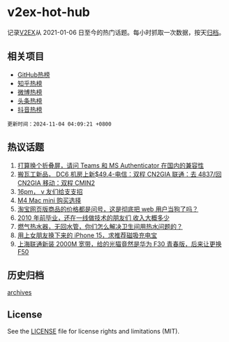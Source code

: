# v2ex-hot-hub

 记录[V2EX](https://www.v2ex.com/)从 2021-01-06 日至今的热门话题。每小时抓取一次数据，按天[归档](archives)。
 
 ## 相关项目

- [GitHub热榜](https://github.com/lonnyzhang423/github-hot-hub)
- [知乎热榜](https://github.com/lonnyzhang423/zhihu-hot-hub)
- [微博热榜](https://github.com/lonnyzhang423/weibo-hot-hub)
- [头条热榜](https://github.com/lonnyzhang423/toutiao-hot-hub)
- [抖音热榜](https://github.com/lonnyzhang423/douyin-hot-hub)


 `更新时间：2024-11-04 04:09:21 +0800`

## 热议话题

1. [打算换个折叠屏，请问 Teams 和 MS Authenticator 在国内的兼容性](https://www.v2ex.com/t/1086142)
1. [搬瓦工新品， DC6 机房上新$49.4-电信：双程 CN2GIA 联通：去 4837/回 CN2GIA 移动：双程 CMIN2](https://www.v2ex.com/t/1086127)
1. [16pm， v 友们给支支招](https://www.v2ex.com/t/1086122)
1. [M4 Mac mini 购买选择](https://www.v2ex.com/t/1086164)
1. [淘宝网页版商品的价格都是问号，这是彻底把 web 用户当狗了吗？](https://www.v2ex.com/t/1086121)
1. [2010 年前毕业，还在一线做技术的朋友们 收入大概多少](https://www.v2ex.com/t/1086183)
1. [燃气热水器，无回水管，你们怎么解决卫生间用热水问题的？](https://www.v2ex.com/t/1086136)
1. [用上女朋友换下来的 iPhone 15，求推荐磁吸充电宝](https://www.v2ex.com/t/1086155)
1. [上海联通新装 2000M 宽带，给的光猫竟然是华为 F30 青春版，后来让更换 F50](https://www.v2ex.com/t/1086153)

## 历史归档

[archives](archives)

## License

See the [LICENSE](LICENSE) file for license rights and limitations (MIT).
